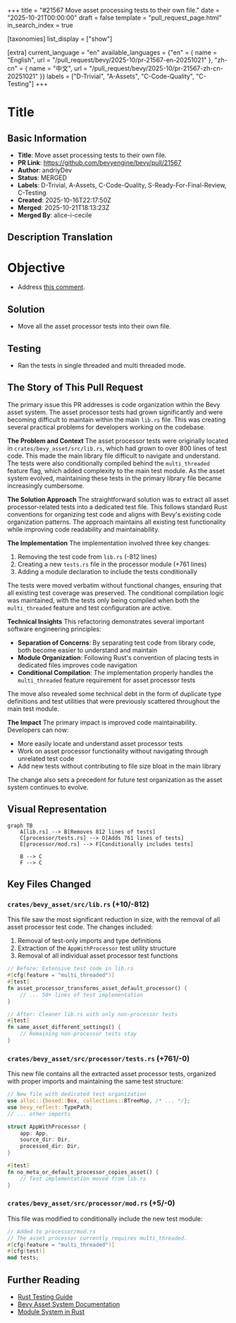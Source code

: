 +++
title = "#21567 Move asset processing tests to their own file."
date = "2025-10-21T00:00:00"
draft = false
template = "pull_request_page.html"
in_search_index = true

[taxonomies]
list_display = ["show"]

[extra]
current_language = "en"
available_languages = {"en" = { name = "English", url = "/pull_request/bevy/2025-10/pr-21567-en-20251021" }, "zh-cn" = { name = "中文", url = "/pull_request/bevy/2025-10/pr-21567-zh-cn-20251021" }}
labels = ["D-Trivial", "A-Assets", "C-Code-Quality", "C-Testing"]
+++

# Title

## Basic Information
- **Title**: Move asset processing tests to their own file.
- **PR Link**: https://github.com/bevyengine/bevy/pull/21567
- **Author**: andriyDev
- **Status**: MERGED
- **Labels**: D-Trivial, A-Assets, C-Code-Quality, S-Ready-For-Final-Review, C-Testing
- **Created**: 2025-10-16T22:17:50Z
- **Merged**: 2025-10-21T18:13:23Z
- **Merged By**: alice-i-cecile

## Description Translation
# Objective

- Address [this comment](https://github.com/bevyengine/bevy/pull/21566#issuecomment-3412927603).

## Solution

- Move all the asset processor tests into their own file.

## Testing

- Ran the tests in single threaded and multi threaded mode.

## The Story of This Pull Request

The primary issue this PR addresses is code organization within the Bevy asset system. The asset processor tests had grown significantly and were becoming difficult to maintain within the main `lib.rs` file. This was creating several practical problems for developers working on the codebase.

**The Problem and Context**
The asset processor tests were originally located in `crates/bevy_asset/src/lib.rs`, which had grown to over 800 lines of test code. This made the main library file difficult to navigate and understand. The tests were also conditionally compiled behind the `multi_threaded` feature flag, which added complexity to the main test module. As the asset system evolved, maintaining these tests in the primary library file became increasingly cumbersome.

**The Solution Approach**
The straightforward solution was to extract all asset processor-related tests into a dedicated test file. This follows standard Rust conventions for organizing test code and aligns with Bevy's existing code organization patterns. The approach maintains all existing test functionality while improving code readability and maintainability.

**The Implementation**
The implementation involved three key changes:

1. Removing the test code from `lib.rs` (-812 lines)
2. Creating a new `tests.rs` file in the processor module (+761 lines)  
3. Adding a module declaration to include the tests conditionally

The tests were moved verbatim without functional changes, ensuring that all existing test coverage was preserved. The conditional compilation logic was maintained, with the tests only being compiled when both the `multi_threaded` feature and test configuration are active.

**Technical Insights**
This refactoring demonstrates several important software engineering principles:

- **Separation of Concerns**: By separating test code from library code, both become easier to understand and maintain
- **Module Organization**: Following Rust's convention of placing tests in dedicated files improves code navigation
- **Conditional Compilation**: The implementation properly handles the `multi_threaded` feature requirement for asset processor tests

The move also revealed some technical debt in the form of duplicate type definitions and test utilities that were previously scattered throughout the main test module.

**The Impact**
The primary impact is improved code maintainability. Developers can now:
- More easily locate and understand asset processor tests
- Work on asset processor functionality without navigating through unrelated test code
- Add new tests without contributing to file size bloat in the main library

The change also sets a precedent for future test organization as the asset system continues to evolve.

## Visual Representation

```mermaid
graph TB
    A[lib.rs] --> B[Removes 812 lines of tests]
    C[processor/tests.rs] --> D[Adds 761 lines of tests]
    E[processor/mod.rs] --> F[Conditionally includes tests]
    
    B --> C
    F --> C
```

## Key Files Changed

### `crates/bevy_asset/src/lib.rs` (+10/-812)

This file saw the most significant reduction in size, with the removal of all asset processor test code. The changes included:

1. Removal of test-only imports and type definitions
2. Extraction of the `AppWithProcessor` test utility structure
3. Removal of all individual asset processor test functions

```rust
// Before: Extensive test code in lib.rs
#[cfg(feature = "multi_threaded")]
#[test]
fn asset_processor_transforms_asset_default_processor() {
    // ... 50+ lines of test implementation
}

// After: Cleaner lib.rs with only non-processor tests
#[test]
fn same_asset_different_settings() {
    // Remaining non-processor tests stay
}
```

### `crates/bevy_asset/src/processor/tests.rs` (+761/-0)

This new file contains all the extracted asset processor tests, organized with proper imports and maintaining the same test structure:

```rust
// New file with dedicated test organization
use alloc::{boxed::Box, collections::BTreeMap, /* ... */};
use bevy_reflect::TypePath;
// ... other imports

struct AppWithProcessor {
    app: App,
    source_dir: Dir,
    processed_dir: Dir,
}

#[test]
fn no_meta_or_default_processor_copies_asset() {
    // Test implementation moved from lib.rs
}
```

### `crates/bevy_asset/src/processor/mod.rs` (+5/-0)

This file was modified to conditionally include the new test module:

```rust
// Added to processor/mod.rs
// The asset processor currently requires multi_threaded.
#[cfg(feature = "multi_threaded")]
#[cfg(test)]
mod tests;
```

## Further Reading

- [Rust Testing Guide](https://doc.rust-lang.org/book/ch11-00-testing.html)
- [Bevy Asset System Documentation](https://bevyengine.org/learn/quick-start/assets/)
- [Module System in Rust](https://doc.rust-lang.org/book/ch07-02-defining-modules-to-control-scope-and-privacy.html)